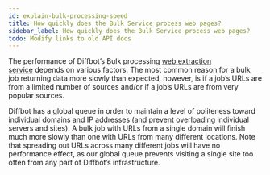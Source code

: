 ```yaml
---
id: explain-bulk-processing-speed
title: How quickly does the Bulk Service process web pages?
sidebar_label: How quickly does the Bulk Service process web pages?
todo: Modify links to old API docs
---
```


<div class="entry-content">
		<p>The performance of Diffbot’s Bulk processing <a href="index-bulk">web extraction service</a> depends on various factors. The most common reason for a bulk job returning data more slowly than expected, however, is if a job’s URLs are from a limited number of sources and/or if a job’s URLs are from very popular sources.</p>
<p>Diffbot has a global queue in order to maintain a level of politeness toward individual domains and IP addresses (and prevent overloading individual servers and sites). A bulk job with URLs from a single domain will finish much more slowly than one with URLs from many different locations. Note that spreading out URLs across many different jobs will have no performance effect, as our global queue prevents visiting a single site too often from any part of Diffbot’s infrastructure.</p>
			</div>

